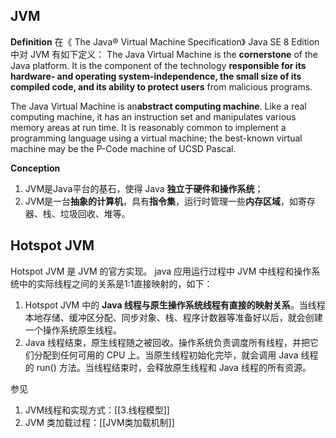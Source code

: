 ## JVM
**Definition**
在《 The Java® Virtual Machine Specification》 Java SE 8 Edition 中对 JVM 有如下定义：
The Java Virtual Machine is the **cornerstone** of the Java platform. It is the component of the technology **responsible for its hardware- and operating system-independence, the small size of its compiled code, and its ability to protect users** from malicious programs.

The Java Virtual Machine is an**abstract computing machine**. Like a real computing machine, it has an instruction set and manipulates various memory areas at run time. It is reasonably common to implement a programming language using a virtual machine; the best-known virtual machine may be the P-Code machine of UCSD Pascal.

**Conception**
1. JVM是Java平台的基石，使得 Java **独立于硬件和操作系统**；
2. JVM是一台**抽象的计算机**，具有**指令集**，运行时管理一些**内存区域**，如寄存器、栈、垃圾回收、堆等。

## Hotspot JVM
Hotspot JVM 是 JVM 的官方实现。
java 应用运行过程中 JVM 中线程和操作系统中的实际线程之间的关系是1:1直接映射的，如下：
1. Hotspot JVM 中的 **Java 线程与原生操作系统线程有直接的映射关系**。当线程本地存储、缓冲区分配、同步对象、栈、程序计数器等准备好以后，就会创建一个操作系统原生线程。
2. Java 线程结束，原生线程随之被回收。操作系统负责调度所有线程，并把它们分配到任何可用的 CPU 上。当原生线程初始化完毕，就会调用 Java 线程的 run() 方法。当线程结束时，会释放原生线程和 Java 线程的所有资源。

参见
1. JVM线程和实现方式：[[3.线程模型]]
2. JVM 类加载过程：[[JVM类加载机制]]